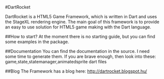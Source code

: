 #DartRocket

DartRocket is a HTML5 Game Framework, which is written in Dart and uses the StageXL rendering engine.
The main goal of this framework is to provide an easy to use solution for HTML5 game making with the Dart language.

##How to start?
At the moment there is no starting guide, but you can find some examples in the package.

##Documentation
You can find the documentation in the source. I need some time to generate them.
If you are brave enough, then look into these: game,state,statemanager,animatedsprite dart files

##Blog
The Framework has a blog here: <http://dartrocket.blogspot.hu/>
